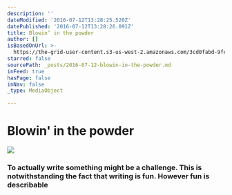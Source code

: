 ```yaml
---
description: ''
dateModified: '2016-07-12T13:28:25.520Z'
datePublished: '2016-07-12T13:28:26.091Z'
title: Blowin’ in the powder
author: []
isBasedOnUrl: >-
  https://the-grid-user-content.s3-us-west-2.amazonaws.com/3cd0fabd-9fed-4580-a4bc-2f37c231e293.png
starred: false
sourcePath: _posts/2016-07-12-blowin-in-the-powder.md
inFeed: true
hasPage: false
inNav: false
_type: MediaObject

---
```

# Blowin' in the powder
![](https://the-grid-user-content.s3-us-west-2.amazonaws.com/3cd0fabd-9fed-4580-a4bc-2f37c231e293.png)

### To actually write something might be a challenge. This is notwithstanding the fact that writing is fun. However fun is describable